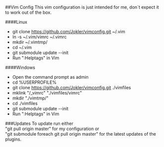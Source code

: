 ##Vim Config
This vim configuration is just intended for me, don´t expect it to work out of the box.

####Linux
* git clone https://github.com/Jokler/vimconfig.git ~/.vim
* ln -s ~/.vim/vimrc ~/.vimrc
* mkdir ~/.vimtmp/
* cd ~/.vim
* git submodule update --init
* Run ":Helptags" in Vim

####Windows
* Open the command prompt as admin
* cd %USERPROFILE%
* git clone https://github.com/Jokler/vimconfig.git ./vimfiles
* mklink "/_vimrc" "./vimfiles/vimrc"
* mkdir "./vimtmp/"
* cd ./vimfiles
* git submodule update --init
* Run ":Helptags" in Vim

###Updates
To update run either   
"git pull origin master" for my configuration or  
"git submodule foreach git pull origin master" for the latest updates of the plugins.
